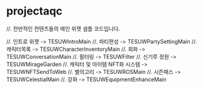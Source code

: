 # projectaqc

//. 전반적인 컨텐츠들의 메인 위젯 샘플 코드입니다.

//. 인트로 위젯 -> TESUWIntroMain
//. 파티편성 -> TESUWPartySettingMain
//. 캐릭터목록 -> TESUWCharacterInventoryMain
//. 회화 -> TESUWConversationMain
//. 필터링 -> TESUWFilter
//. 신기루 정원 -> TESUWMirageGarden
//. 캐릭터 및 아이템 NFT화 시스템 -> TESUWNFTSendToWeb
//. 별의고리 -> TESUWROSMain
//. 시즌패스 -> TESUWCelestialMain
//. 강화 -> TESUWEquipmentEnhanceMain
